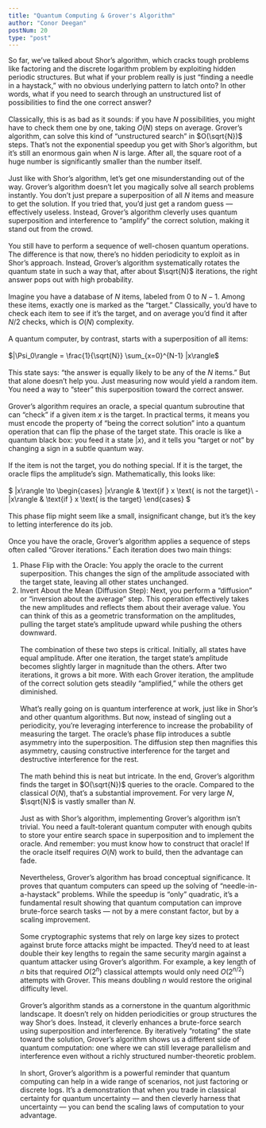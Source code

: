```yaml
---
title: "Quantum Computing & Grover's Algorithm"
author: "Conor Deegan"
postNum: 20
type: "post"
---
```


So far, we’ve talked about Shor’s algorithm, which cracks tough problems like factoring and the discrete logarithm problem by exploiting hidden periodic structures. But what if your problem really is just “finding a needle in a haystack,” with no obvious underlying pattern to latch onto? In other words, what if you need to search through an unstructured list of possibilities to find the one correct answer?
\
\
Classically, this is as bad as it sounds: if you have $N$ possibilities, you might have to check them one by one, taking $O(N)$ steps on average. Grover’s algorithm, can solve this kind of “unstructured search” in  $O(\sqrt{N})$  steps. That’s not the exponential speedup you get with Shor’s algorithm, but it’s still an enormous gain when $N$ is large. After all, the square root of a huge number is significantly smaller than the number itself.
\
\
Just like with Shor’s algorithm, let’s get one misunderstanding out of the way. Grover’s algorithm doesn’t let you magically solve all search problems instantly. You don’t just prepare a superposition of all $N$ items and measure to get the solution. If you tried that, you’d just get a random guess — effectively useless. Instead, Grover’s algorithm cleverly uses quantum superposition and interference to “amplify” the correct solution, making it stand out from the crowd.
\
\
You still have to perform a sequence of well-chosen quantum operations. The difference is that now, there’s no hidden periodicity to exploit as in Shor’s approach. Instead, Grover’s algorithm systematically rotates the quantum state in such a way that, after about $\sqrt{N}$ iterations, the right answer pops out with high probability.
\
\
Imagine you have a database of $N$ items, labeled from $0$ to $N-1$. Among these items, exactly one is marked as the “target.” Classically, you’d have to check each item to see if it’s the target, and on average you’d find it after $N/2$  checks, which is $O(N)$ complexity.
\
\
A quantum computer, by contrast, starts with a superposition of all items:
\
\
$|\Psi_0\rangle = \frac{1}{\sqrt{N}} \sum_{x=0}^{N-1} |x\rangle$
\
\
This state says: “the answer is equally likely to be any of the $N$ items.” But that alone doesn’t help you. Just measuring now would yield a random item. You need a way to “steer” this superposition toward the correct answer.
\
\
Grover’s algorithm requires an oracle, a special quantum subroutine that can “check” if a given item $x$ is the target. In practical terms, it means you must encode the property of “being the correct solution” into a quantum operation that can flip the phase of the target state. This oracle is like a quantum black box: you feed it a state $|x\rangle$, and it tells you “target or not” by changing a sign in a subtle quantum way.
\
\
If the item is not the target, you do nothing special. If it is the target, the oracle flips the amplitude’s sign. Mathematically, this looks like:
\
\
$
|x\rangle \to
\begin{cases}
|x\rangle & \text{if } x \text{ is not the target}\\
-|x\rangle & \text{if } x \text{ is the target}
\end{cases}
$
\
\
This phase flip might seem like a small, insignificant change, but it’s the key to letting interference do its job.
\
\
Once you have the oracle, Grover’s algorithm applies a sequence of steps often called “Grover iterations.” Each iteration does two main things:
1. Phase Flip with the Oracle: You apply the oracle to the current superposition. This changes the sign of the amplitude associated with the target state, leaving all other states unchanged.
2. Invert About the Mean (Diffusion Step): Next, you perform a “diffusion” or “inversion about the average” step. This operation effectively takes the new amplitudes and reflects them about their average value. You can think of this as a geometric transformation on the amplitudes, pulling the target state’s amplitude upward while pushing the others downward.
\
\
The combination of these two steps is critical. Initially, all states have equal amplitude. After one iteration, the target state’s amplitude becomes slightly larger in magnitude than the others. After two iterations, it grows a bit more. With each Grover iteration, the amplitude of the correct solution gets steadily “amplified,” while the others get diminished.
\
\
What’s really going on is quantum interference at work, just like in Shor’s and other quantum algorithms. But now, instead of singling out a periodicity, you’re leveraging interference to increase the probability of measuring the target. The oracle’s phase flip introduces a subtle asymmetry into the superposition. The diffusion step then magnifies this asymmetry, causing constructive interference for the target and destructive interference for the rest.
\
\
The math behind this is neat but intricate. In the end, Grover’s algorithm finds the target in $O(\sqrt{N})$ queries to the oracle. Compared to the classical $O(N)$, that’s a substantial improvement. For very large $N$, $\sqrt{N}$ is vastly smaller than $N$.
\
\
Just as with Shor’s algorithm, implementing Grover’s algorithm isn’t trivial. You need a fault-tolerant quantum computer with enough qubits to store your entire search space in superposition and to implement the oracle. And remember: you must know how to construct that oracle! If the oracle itself requires $O(N)$ work to build, then the advantage can fade.
\
\
Nevertheless, Grover’s algorithm has broad conceptual significance. It proves that quantum computers can speed up the solving of “needle-in-a-haystack” problems. While the speedup is “only” quadratic, it’s a fundamental result showing that quantum computation can improve brute-force search tasks — not by a mere constant factor, but by a scaling improvement.
\
\
Some cryptographic systems that rely on large key sizes to protect against brute force attacks might be impacted. They’d need to at least double their key lengths to regain the same security margin against a quantum attacker using Grover’s algorithm. For example, a key length of $n$ bits that required $O(2^n)$ classical attempts would only need $O(2^{n/2})$  attempts with Grover. This means doubling $n$ would restore the original difficulty level.
\
\
Grover’s algorithm stands as a cornerstone in the quantum algorithmic landscape. It doesn’t rely on hidden periodicities or group structures the way Shor’s does. Instead, it cleverly enhances a brute-force search using superposition and interference. By iteratively “rotating” the state toward the solution, Grover’s algorithm shows us a different side of quantum computation: one where we can still leverage parallelism and interference even without a richly structured number-theoretic problem.
\
\
In short, Grover’s algorithm is a powerful reminder that quantum computing can help in a wide range of scenarios, not just factoring or discrete logs. It’s a demonstration that when you trade in classical certainty for quantum uncertainty — and then cleverly harness that uncertainty — you can bend the scaling laws of computation to your advantage.